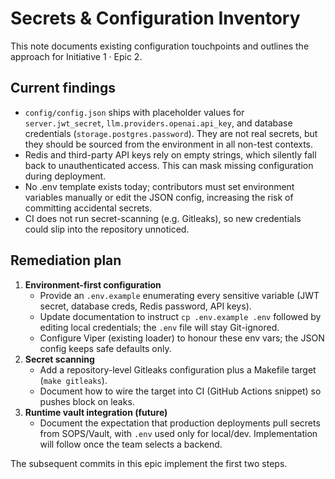 # Secrets & Configuration Inventory

This note documents existing configuration touchpoints and outlines the approach for Initiative 1 · Epic 2.

## Current findings
- `config/config.json` ships with placeholder values for `server.jwt_secret`, `llm.providers.openai.api_key`, and database credentials (`storage.postgres.password`). They are not real secrets, but they should be sourced from the environment in all non-test contexts.
- Redis and third-party API keys rely on empty strings, which silently fall back to unauthenticated access. This can mask missing configuration during deployment.
- No .env template exists today; contributors must set environment variables manually or edit the JSON config, increasing the risk of committing accidental secrets.
- CI does not run secret-scanning (e.g. Gitleaks), so new credentials could slip into the repository unnoticed.

## Remediation plan
1. **Environment-first configuration**
   - Provide an `.env.example` enumerating every sensitive variable (JWT secret, database creds, Redis password, API keys).
   - Update documentation to instruct `cp .env.example .env` followed by editing local credentials; the `.env` file will stay Git-ignored.
   - Configure Viper (existing loader) to honour these env vars; the JSON config keeps safe defaults only.
2. **Secret scanning**
   - Add a repository-level Gitleaks configuration plus a Makefile target (`make gitleaks`).
   - Document how to wire the target into CI (GitHub Actions snippet) so pushes block on leaks.
3. **Runtime vault integration (future)**
   - Document the expectation that production deployments pull secrets from SOPS/Vault, with `.env` used only for local/dev. Implementation will follow once the team selects a backend.

The subsequent commits in this epic implement the first two steps.
